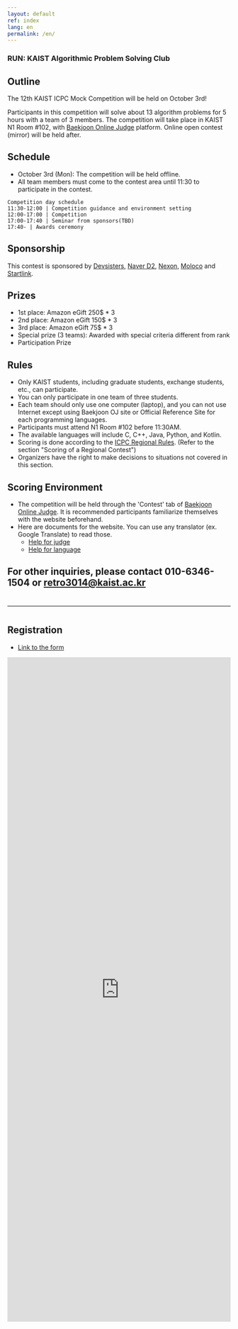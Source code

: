 ```yaml
---
layout: default
ref: index
lang: en
permalink: /en/
---
```


### RUN: KAIST Algorithmic Problem Solving Club

## Outline

The 12th KAIST ICPC Mock Competition will be held on October 3rd!

Participants in this competition will solve about 13 algorithm problems for 5 hours with a team of 3 members.
The competition will take place in KAIST N1 Room #102, with [Baekjoon Online Judge](https://acmicpc.net) platform. Online open contest (mirror) will be held after.

## Schedule

- October 3rd (Mon): The competition will be held offline. 
- All team members must come to the contest area until 11:30 to participate in the contest.

```
Competition day schedule
11:30-12:00 | Competition guidance and environment setting
12:00-17:00 | Competition
17:00-17:40 | Seminar from sponsors(TBD)
17:40- | Awards ceremony
```

## Sponsorship

This contest is sponsored by [Devsisters](https://www.devsisters.com/), [Naver D2](https://d2.naver.com), [Nexon](https://www.nexon.com/), [Moloco](https://www.moloco.com/) and [Startlink](http://startlink.io).

## Prizes

- 1st place: Amazon eGift 250$ * 3
- 2nd place: Amazon eGift 150$ * 3
- 3rd place: Amazon eGift 75$ * 3
- Special prize (3 teams): Awarded with special criteria different from rank
- Participation Prize

## Rules

- Only KAIST students, including graduate students, exchange students, etc., can participate.
- You can only participate in one team of three students.
- Each team should only use one computer (laptop), and you can not use Internet except using Baekjoon OJ site or Official Reference Site for each programming languages.
- Participants must attend N1 Room #102 before 11:30AM.
- The available languages will include C, C++, Java, Python, and Kotlin.
- Scoring is done according to the [ICPC Regional Rules](https://icpc.baylor.edu/regionals/rules). (Refer to the section "Scoring of a Regional Contest")
- Organizers have the right to make decisions to situations not covered in this section.

## Scoring Environment

- The competition will be held through the 'Contest' tab of [Baekjoon Online Judge](https://www.acmicpc.net/). It is recommended participants familiarize themselves with the website beforehand.
- Here are documents for the website. You can use any translator (ex. Google Translate) to read those.
  - [Help for judge](https://www.acmicpc.net/help/judge)
  - [Help for language](https://www.acmicpc.net/help/language)

## For other inquiries, please contact 010-6346-1504 or retro3014@kaist.ac.kr

<hr style="margin-top: 40px; margin-bottom: 40px; border: solid; border-width: 0; border-bottom: 1px solid #e8e8e8;"/>

## Registration

- [Link to the form](https://docs.google.com/forms/d/e/1FAIpQLSdVzykTadgRTYlpbzvRWHOvy18DA6lY8Zrpss3fCwzVGcUFWg/viewform?usp=sf_link)
<iframe src="https://docs.google.com/forms/d/e/1FAIpQLSdVzykTadgRTYlpbzvRWHOvy18DA6lY8Zrpss3fCwzVGcUFWg/viewform" frameborder="0" width="100%" height="1500px"></iframe>
